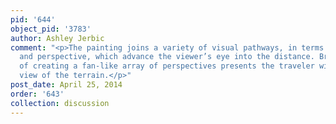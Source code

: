 ```yaml
---
pid: '644'
object_pid: '3783'
author: Ashley Jerbic
comment: "<p>The painting joins a variety of visual pathways, in terms of illumination
  and perspective, which advance the viewer’s eye into the distance. Brueghel’s method
  of creating a fan-like array of perspectives presents the traveler with a wide-angled
  view of the terrain.</p>"
post_date: April 25, 2014
order: '643'
collection: discussion
---
```

